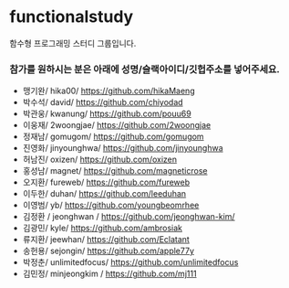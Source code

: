 # functionalstudy
함수형 프로그래밍 스터디 그룹입니다.


### 참가를 원하시는 분은 아래에 성명/슬랙아이디/깃헙주소를 넣어주세요.
* 맹기완/ hika00/ https://github.com/hikaMaeng
* 박수석/ david/ https://github.com/chiyodad
* 박관웅/ kwanung/ https://github.com/pouu69
* 이웅재/ 2woongjae/ https://github.com/2woongjae
* 정재남/ gomugom/ https://github.com/gomugom
* 진영화/ jinyounghwa/ https://github.com/jinyounghwa
* 허남진/ oxizen/ https://github.com/oxizen
* 홍성남/ magnet/ https://github.com/magneticrose
* 오지환/ fureweb/ https://github.com/fureweb
* 이두한/ duhan/ https://github.com/leeduhan
* 이영범/ yb/ https://github.com/youngbeomrhee
* 김정환 / jeonghwan / https://github.com/jeonghwan-kim/
* 김광민/ kyle/ https://github.com/ambrosiak
* 류지환/ jeewhan/ https://github.com/Eclatant
* 송헌용/ sejongin/ https://github.com/apple77y
* 박정춘/ unlimitedfocus/ https://github.com/unlimitedfocus
* 김민정/ minjeongkim / https://github.com/mj111
